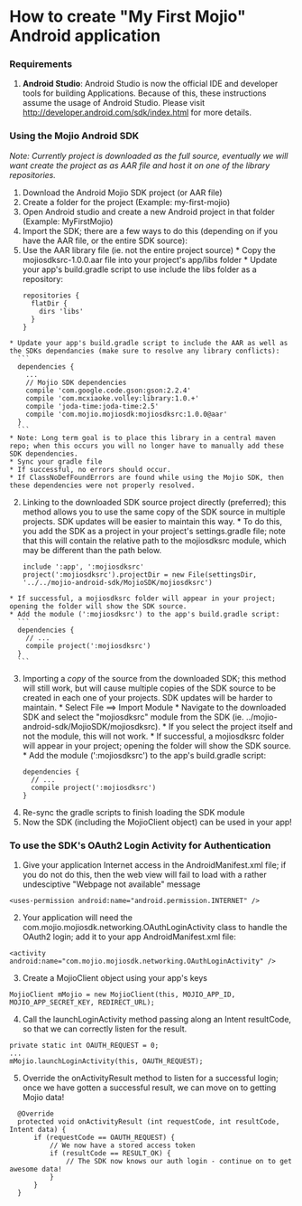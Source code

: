 # How to create "My First Mojio" Android application

### Requirements
1. **Android Studio**: Android Studio is now the official IDE and developer tools for building Applications. Because of this, these instructions assume the usage of Android Studio. Please visit http://developer.android.com/sdk/index.html for more details.

### Using the Mojio Android SDK
*Note: Currently project is downloaded as the full source, eventually we will want create the project as as AAR file and host it on one of the library repositories.*

1. Download the Android Mojio SDK project (or AAR file)
2. Create a folder for the project (Example: my-first-mojio)
3. Open Android studio and create a new Android project in that folder (Example: MyFirstMojio)
4. Import the SDK; there are a few ways to do this (depending on if you have the AAR file, or the entire SDK source):
  1. Use the AAR library file (ie. not the entire project source)
    * Copy the mojiosdksrc-1.0.0.aar file into your project's app/libs folder
    * Update your app's build.gradle script to use include the libs folder as a repository:
      ```
      repositories {
        flatDir {
          dirs 'libs'
        }
      }
      ```
    * Update your app's build.gradle script to include the AAR as well as the SDKs dependancies (make sure to resolve any library conflicts):
      ```
      dependencies {
        ...
        // Mojio SDK dependencies
        compile 'com.google.code.gson:gson:2.2.4'
        compile 'com.mcxiaoke.volley:library:1.0.+'
        compile 'joda-time:joda-time:2.5'
        compile 'com.mojio.mojiosdk:mojiosdksrc:1.0.0@aar'
      }
      ```
    * Note: Long term goal is to place this library in a central maven repo; when this occurs you will no longer have to manually add these SDK dependencies.
    * Sync your gradle file
    * If successful, no errors should occur. 
    * If ClassNoDefFoundErrors are found while using the Mojio SDK, then these dependencies were not properly resolved.
  2. Linking to the downloaded SDK source project directly (preferred); this method allows you to use the same copy of the SDK source in multiple projects. SDK updates will be easier to maintain this way.
    * To do this, you add the SDK as a project in your project's settings.gradle file; note that this will contain the relative path to the mojiosdksrc module, which may be different than the path below.
      ```
      include ':app', ':mojiosdksrc'
      project(':mojiosdksrc').projectDir = new File(settingsDir, '../../mojio-android-sdk/MojioSDK/mojiosdksrc')
      ```
    * If successful, a mojiosdksrc folder will appear in your project; opening the folder will show the SDK source.
    * Add the module (':mojiosdksrc') to the app's build.gradle script:
      ``` 
      dependencies {
        // ... 
        compile project(':mojiosdksrc')
      }
      ```
  3. Importing a *copy* of the source from the downloaded SDK; this method will still work, but will cause multiple copies of the SDK source to be created in each one of your projects. SDK updates will be harder to maintain.
    * Select File ==> Import Module
    * Navigate to the downloaded SDK and select the "mojiosdksrc" module from the SDK (ie. ../mojio-android-sdk/MojioSDK/mojiosdksrc). 
    * If you select the project itself and not the module, this will not work.
    * If successful, a mojiosdksrc folder will appear in your project; opening the folder will show the SDK source.
    * Add the module (':mojiosdksrc') to the app's build.gradle script:
      ``` 
      dependencies {
        // ... 
        compile project(':mojiosdksrc')
      }
      ```
5. Re-sync the gradle scripts to finish loading the SDK module
6. Now the SDK (including the MojioClient object) can be used in your app!


### To use the SDK's OAuth2 Login Activity for Authentication
1. Give your application Internet access in the AndroidManifest.xml file; if you do not do this, then the web view will fail to load with a rather undesciptive "Webpage not available" message
  ```
  <uses-permission android:name="android.permission.INTERNET" />
  ```
2. Your application will need the com.mojio.mojiosdk.networking.OAuthLoginActivity class to handle the OAuth2 login; add it to your app AndroidManifest.xml file:
  ```
  <activity android:name="com.mojio.mojiosdk.networking.OAuthLoginActivity" />
  ```
3. Create a MojioClient object using your app's keys
  ```
  MojioClient mMojio = new MojioClient(this, MOJIO_APP_ID, MOJIO_APP_SECRET_KEY, REDIRECT_URL);
  ```
4. Call the launchLoginActivity method passing along an Intent resultCode, so that we can correctly listen for the result.
  ```
  private static int OAUTH_REQUEST = 0;
  ...
  mMojio.launchLoginActivity(this, OAUTH_REQUEST);
  ```
5. Override the onActivityResult method to listen for a successful login; once we have gotten a successful result, we can move on to getting Mojio data!
  ```
    @Override
    protected void onActivityResult (int requestCode, int resultCode, Intent data) {
        if (requestCode == OAUTH_REQUEST) {
            // We now have a stored access token
            if (resultCode == RESULT_OK) {
                // The SDK now knows our auth login - continue on to get awesome data!
            }
        }
    }
  ``` 
